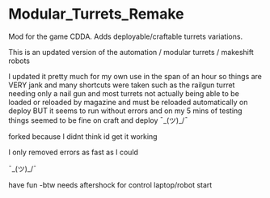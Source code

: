 # Modular_Turrets_Remake
Mod for the game CDDA. Adds deployable/craftable turrets variations.


This is an updated version of the automation / modular turrets / makeshift robots

I updated it pretty much for my own use in the span of an hour so things are VERY jank and many shortcuts were taken such as the railgun turret needing only a nail gun
and most turrets not actually being able to be loaded or reloaded by magazine and must be reloaded automatically on deploy 
BUT it seems to run without errors and on my 5 mins of testing things seemed to be fine on craft and deploy ¯\_(ツ)_/¯

forked because I didnt think id get it working

I only removed errors as fast as I could

¯\_(ツ)_/¯


have fun -btw needs aftershock for control laptop/robot start
